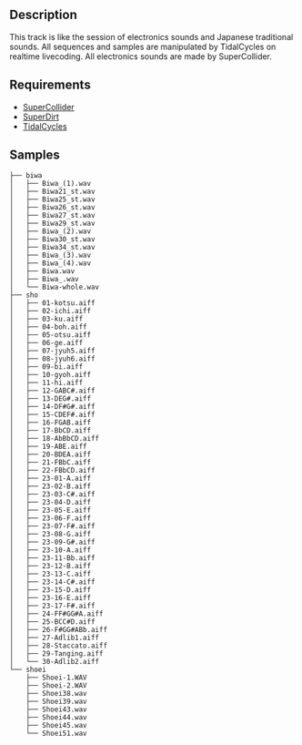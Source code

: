 ## Description

This track is like the session of electronics sounds and Japanese traditional sounds.
All sequences and samples are manipulated by TidalCycles on realtime livecoding.
All electronics sounds are made by SuperCollider.

## Requirements

- [SuperCollider](https://github.com/supercollider/supercollider)
- [SuperDirt](https://github.com/musikinformatik/SuperDirt)
- [TidalCycles](https://github.com/tidalcycles/Tidal)

## Samples

```shell
├── biwa
│   ├── Biwa_(1).wav
│   ├── Biwa21_st.wav
│   ├── Biwa25_st.wav
│   ├── Biwa26_st.wav
│   ├── Biwa27_st.wav
│   ├── Biwa29_st.wav
│   ├── Biwa_(2).wav
│   ├── Biwa30_st.wav
│   ├── Biwa34_st.wav
│   ├── Biwa_(3).wav
│   ├── Biwa_(4).wav
│   ├── Biwa.wav
│   ├── Biwa_.wav
│   └── Biwa-whole.wav
├── sho
│   ├── 01-kotsu.aiff
│   ├── 02-ichi.aiff
│   ├── 03-ku.aiff
│   ├── 04-boh.aiff
│   ├── 05-otsu.aiff
│   ├── 06-ge.aiff
│   ├── 07-jyuh5.aiff
│   ├── 08-jyuh6.aiff
│   ├── 09-bi.aiff
│   ├── 10-gyoh.aiff
│   ├── 11-hi.aiff
│   ├── 12-GABC#.aiff
│   ├── 13-DEG#.aiff
│   ├── 14-DF#G#.aiff
│   ├── 15-CDEF#.aiff
│   ├── 16-FGAB.aiff
│   ├── 17-BbCD.aiff
│   ├── 18-AbBbCD.aiff
│   ├── 19-ABE.aiff
│   ├── 20-BDEA.aiff
│   ├── 21-FBbC.aiff
│   ├── 22-FBbCD.aiff
│   ├── 23-01-A.aiff
│   ├── 23-02-B.aiff
│   ├── 23-03-C#.aiff
│   ├── 23-04-D.aiff
│   ├── 23-05-E.aiff
│   ├── 23-06-F.aiff
│   ├── 23-07-F#.aiff
│   ├── 23-08-G.aiff
│   ├── 23-09-G#.aiff
│   ├── 23-10-A.aiff
│   ├── 23-11-Bb.aiff
│   ├── 23-12-B.aiff
│   ├── 23-13-C.aiff
│   ├── 23-14-C#.aiff
│   ├── 23-15-D.aiff
│   ├── 23-16-E.aiff
│   ├── 23-17-F#.aiff
│   ├── 24-FF#GG#A.aiff
│   ├── 25-BCC#D.aiff
│   ├── 26-F#GG#ABb.aiff
│   ├── 27-Adlib1.aiff
│   ├── 28-Staccato.aiff
│   ├── 29-Tanging.aiff
│   └── 30-Adlib2.aiff
└── shoei
    ├── Shoei-1.WAV
    ├── Shoei-2.WAV
    ├── Shoei38.wav
    ├── Shoei39.wav
    ├── Shoei43.wav
    ├── Shoei44.wav
    ├── Shoei45.wav
    └── Shoei51.wav
```
